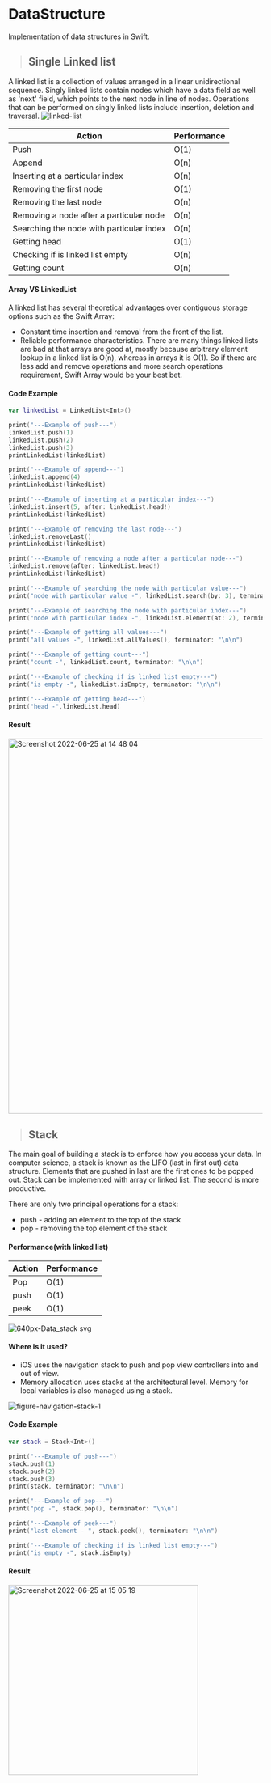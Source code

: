 # DataStructure
Implementation of data structures in Swift.

> ## Single Linked list
A linked list is a collection of values arranged in a linear unidirectional sequence. Singly linked lists contain nodes which have a data field as well as 'next' field, which points to the next node in line of nodes. Operations that can be performed on singly linked lists include insertion, deletion and traversal.
![linked-list](https://user-images.githubusercontent.com/78361312/175770886-3a548b80-40ff-4dc7-ac44-23d3fff65c02.png)

|     Action    | Performance |
| ------------- | ----------- |
|        Push   | O(1)        |
| Append        | O(n)        |
|Inserting at a particular index|O(n)|
|Removing the first node    | O(1)  |
|Removing the last node        | O(n) |
|Removing a node after a particular node|O(n)|
|Searching the node with particular index|O(n)|
| Getting head | O(1)        |
| Checking if is linked list empty  | O(n)        |
| Getting count|O(n)|

#### Array VS LinkedList
A linked list has several theoretical advantages over contiguous storage options such as the Swift Array:
  - Constant time insertion and removal from the front of the list.
  - Reliable performance characteristics.
There are many things linked lists are bad at that arrays are good at, mostly because arbitrary element lookup in a linked list is O(n), whereas in arrays it is O(1). So if there are less add and remove operations and more search operations requirement, Swift Array would be your best bet.

#### Code Example
```Swift
var linkedList = LinkedList<Int>()

print("---Example of push---")
linkedList.push(1)
linkedList.push(2)
linkedList.push(3)
printLinkedList(linkedList)

print("---Example of append---")
linkedList.append(4)
printLinkedList(linkedList)

print("---Example of inserting at a particular index---")
linkedList.insert(5, after: linkedList.head!)
printLinkedList(linkedList)

print("---Example of removing the last node---")
linkedList.removeLast()
printLinkedList(linkedList)

print("---Example of removing a node after a particular node---")
linkedList.remove(after: linkedList.head!)
printLinkedList(linkedList)

print("---Example of searching the node with particular value---")
print("node with particular value -", linkedList.search(by: 3), terminator: "\n\n")

print("---Example of searching the node with particular index---")
print("node with particular index -", linkedList.element(at: 2), terminator: "\n\n")

print("---Example of getting all values---")
print("all values -", linkedList.allValues(), terminator: "\n\n")

print("---Example of getting count---")
print("count -", linkedList.count, terminator: "\n\n")

print("---Example of checking if is linked list empty---")
print("is empty -", linkedList.isEmpty, terminator: "\n\n")

print("---Example of getting head---")
print("head -",linkedList.head)
```

#### Result
<img width="742" alt="Screenshot 2022-06-25 at 14 48 04" src="https://user-images.githubusercontent.com/78361312/175772253-bf80ae2f-0c51-4dd4-abf8-a6dd1639fa43.png">

> ## Stack

The main goal of building a stack is to enforce how you access your data. In computer science, a stack is known as the LIFO (last in first out) data structure. Elements that are pushed in last are the first ones to be popped out. Stack can be implemented with array or linked list. The second is more productive.

There are only two principal operations for a stack: 
  - push - adding an element to the top of the stack 
  - pop - removing the top element of the stack

#### Performance(with linked list)

|     Action    | Performance |
| ------------- | ----------- |
|        Pop   | O(1)        |
| push        | O(1)        |
| peek        | O(1)        |

![640px-Data_stack svg](https://user-images.githubusercontent.com/78361312/175772717-3b553c0c-3ad4-4d6d-bbd1-78da4a9c89a2.png)

#### Where is it used?
  - iOS uses the navigation stack to push and pop view controllers into and out of view.
  - Memory allocation uses stacks at the architectural level. Memory for local variables is also managed using a stack.
 
![figure-navigation-stack-1](https://user-images.githubusercontent.com/78361312/175772965-ee64a431-62b7-4ef6-9d9b-724f985f7986.jpg)

#### Code Example
```Swift
var stack = Stack<Int>()

print("---Example of push---")
stack.push(1)
stack.push(2)
stack.push(3)
print(stack, terminator: "\n\n")

print("---Example of pop---")
print("pop -", stack.pop(), terminator: "\n\n")

print("---Example of peek---")
print("last element - ", stack.peek(), terminator: "\n\n")

print("---Example of checking if is linked list empty---")
print("is empty -", stack.isEmpty)
```

#### Result
<img width="376" alt="Screenshot 2022-06-25 at 15 05 19" src="https://user-images.githubusercontent.com/78361312/175772760-96249703-1046-4e2a-927c-c8349042f23b.png">


